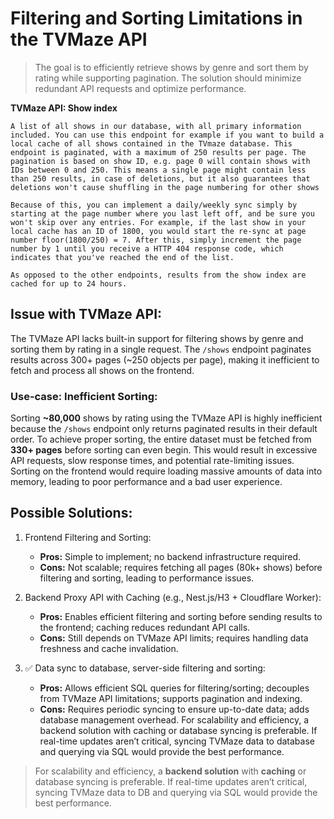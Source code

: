 # Filtering and Sorting Limitations in the TVMaze API

> The goal is to efficiently retrieve shows by genre and sort them by rating while supporting pagination. The solution should minimize redundant API requests and optimize performance.

**TVMaze API: Show index**

```text
A list of all shows in our database, with all primary information included. You can use this endpoint for example if you want to build a local cache of all shows contained in the TVmaze database. This endpoint is paginated, with a maximum of 250 results per page. The pagination is based on show ID, e.g. page 0 will contain shows with IDs between 0 and 250. This means a single page might contain less than 250 results, in case of deletions, but it also guarantees that deletions won't cause shuffling in the page numbering for other shows

Because of this, you can implement a daily/weekly sync simply by starting at the page number where you last left off, and be sure you won't skip over any entries. For example, if the last show in your local cache has an ID of 1800, you would start the re-sync at page number floor(1800/250) = 7. After this, simply increment the page number by 1 until you receive a HTTP 404 response code, which indicates that you've reached the end of the list.

As opposed to the other endpoints, results from the show index are cached for up to 24 hours.
```

## Issue with TVMaze API:

The TVMaze API lacks built-in support for filtering shows by genre and sorting them by rating in a single request. The `/shows` endpoint paginates results across 300+ pages (~250 objects per page), making it inefficient to fetch and process all shows on the frontend.

### Use-case: Inefficient Sorting:

Sorting **~80,000** shows by rating using the TVMaze API is highly inefficient because the `/shows` endpoint only returns paginated results in their default order. To achieve proper sorting, the entire dataset must be fetched from **330+ pages** before sorting can even begin. This would result in excessive API requests, slow response times, and potential rate-limiting issues. Sorting on the frontend would require loading massive amounts of data into memory, leading to poor performance and a bad user experience.

## Possible Solutions:

1. Frontend Filtering and Sorting:

   - **Pros:** Simple to implement; no backend infrastructure required.
   - **Cons:** Not scalable; requires fetching all pages (80k+ shows) before filtering and sorting, leading to performance issues.

2. Backend Proxy API with Caching (e.g., Nest.js/H3 + Cloudflare Worker):

   - **Pros:** Enables efficient filtering and sorting before sending results to the frontend; caching reduces redundant API calls.
   - **Cons:** Still depends on TVMaze API limits; requires handling data freshness and cache invalidation.

3. ✅ Data sync to database, server-side filtering and sorting:

   - **Pros:** Allows efficient SQL queries for filtering/sorting; decouples from TVMaze API limitations; supports pagination and indexing.
   - **Cons:** Requires periodic syncing to ensure up-to-date data; adds database management overhead.
     For scalability and efficiency, a backend solution with caching or database syncing is preferable. If real-time updates aren’t critical, syncing TVMaze data to database and querying via SQL would provide the best performance.

> For scalability and efficiency, a **backend solution** with **caching** or database syncing is preferable. If real-time updates aren’t critical, syncing TVMaze data to DB and querying via SQL would provide the best performance.
